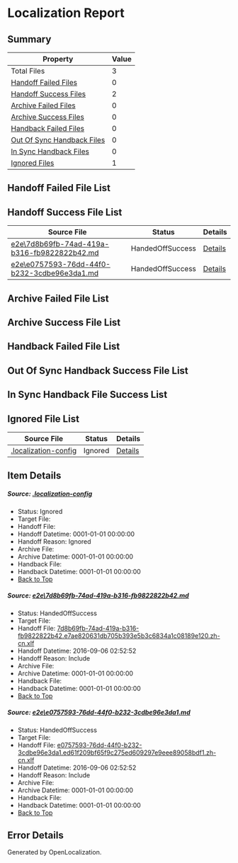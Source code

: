 # <a name='report-top'></a> Localization Report

## Summary
 Property | Value 
 -------- | ----- 
 Total Files | 3
[ Handoff Failed Files ](#handoff-failed-list)| 0
[ Handoff Success Files ](#handoff-success-list)| 2
[ Archive Failed Files ](#archive-failed-list)| 0
[ Archive Success Files ](#archive-success-list)| 0
[ Handback Failed Files ](#handback-failed-list)| 0
[ Out Of Sync Handback Files ](#outofsync-handback-success-list)| 0
[ In Sync Handback Files ](#insync-handback-success-list)| 0
[ Ignored Files ](#ignored-list)| 1

## <a name='handoff-failed-list'></a> Handoff Failed File List

## <a name='handoff-success-list'></a> Handoff Success File List
 Source File | Status | Details 
 ----------- | ------ | ------- 
 [e2e\7d8b69fb-74ad-419a-b316-fb9822822b42.md](https://github.com/OpenLocalizationTestOrg/ol-test0/blob/11347c2a6e2f31d8ba59a034b0f5b586dfe56f2d/e2e/7d8b69fb-74ad-419a-b316-fb9822822b42.md) | HandedOffSuccess | [Details](#6a272b47c2a72197842e33234af4b2b2cdb99f331)
 [e2e\e0757593-76dd-44f0-b232-3cdbe96e3da1.md](https://github.com/OpenLocalizationTestOrg/ol-test0/blob/11347c2a6e2f31d8ba59a034b0f5b586dfe56f2d/e2e/e0757593-76dd-44f0-b232-3cdbe96e3da1.md) | HandedOffSuccess | [Details](#4578773524189541fde1f0fc06590521b81920be2)

## <a name='archive-failed-list'></a> Archive Failed File List

## <a name='archive-success-list'></a> Archive Success File List

## <a name='handback-failed-list'></a> Handback Failed File List

## <a name='outofsync-handback-success-list'></a> Out Of Sync Handback Success File List

## <a name='insync-handback-success-list'></a> In Sync Handback File Success List

## <a name='ignored-list'></a> Ignored File List
 Source File | Status | Details 
 ----------- | ------ | ------- 
 [.localization-config](https://github.com/OpenLocalizationTestOrg/ol-test0/blob/11347c2a6e2f31d8ba59a034b0f5b586dfe56f2d/.localization-config) | Ignored | [Details](#3d4f252ac210baf56311d7e97dcc2db10974dbd20)

## Item Details
##### <a name='3d4f252ac210baf56311d7e97dcc2db10974dbd20'></a> Source: [.localization-config](https://github.com/OpenLocalizationTestOrg/ol-test0/blob/11347c2a6e2f31d8ba59a034b0f5b586dfe56f2d/.localization-config)
* Status: Ignored
* Target File: 
* Handoff File: 
* Handoff Datetime: 0001-01-01 00:00:00
* Handoff Reason: Ignored
* Archive File: 
* Archive Datetime: 0001-01-01 00:00:00
* Handback File: 
* Handback Datetime: 0001-01-01 00:00:00
* [Back to Top](#report-top)

##### <a name='6a272b47c2a72197842e33234af4b2b2cdb99f331'></a> Source: [e2e\7d8b69fb-74ad-419a-b316-fb9822822b42.md](https://github.com/OpenLocalizationTestOrg/ol-test0/blob/11347c2a6e2f31d8ba59a034b0f5b586dfe56f2d/e2e/7d8b69fb-74ad-419a-b316-fb9822822b42.md)
* Status: HandedOffSuccess
* Target File: 
* Handoff File: [7d8b69fb-74ad-419a-b316-fb9822822b42.e7ae820631db705b393e5b3c6834a1c08189e120.zh-cn.xlf](https://github.com/OpenLocalizationTestOrg/ol-test0-handoff/blob/a274d81b326f376a116b1c4685748392d8407edb/ol-handoff/OpenLocalizationTestOrg/ol-test0-zhcn/ci/ht/7d8b69fb-74ad-419a-b316-fb9822822b42.e7ae820631db705b393e5b3c6834a1c08189e120.zh-cn.xlf)
* Handoff Datetime: 2016-09-06 02:52:52
* Handoff Reason: Include
* Archive File: 
* Archive Datetime: 0001-01-01 00:00:00
* Handback File: 
* Handback Datetime: 0001-01-01 00:00:00
* [Back to Top](#report-top)

##### <a name='4578773524189541fde1f0fc06590521b81920be2'></a> Source: [e2e\e0757593-76dd-44f0-b232-3cdbe96e3da1.md](https://github.com/OpenLocalizationTestOrg/ol-test0/blob/11347c2a6e2f31d8ba59a034b0f5b586dfe56f2d/e2e/e0757593-76dd-44f0-b232-3cdbe96e3da1.md)
* Status: HandedOffSuccess
* Target File: 
* Handoff File: [e0757593-76dd-44f0-b232-3cdbe96e3da1.ed61f209bf65f9c275ed609297e9eee89058bdf1.zh-cn.xlf](https://github.com/OpenLocalizationTestOrg/ol-test0-handoff/blob/a274d81b326f376a116b1c4685748392d8407edb/ol-handoff/OpenLocalizationTestOrg/ol-test0-zhcn/ci/ht/e0757593-76dd-44f0-b232-3cdbe96e3da1.ed61f209bf65f9c275ed609297e9eee89058bdf1.zh-cn.xlf)
* Handoff Datetime: 2016-09-06 02:52:52
* Handoff Reason: Include
* Archive File: 
* Archive Datetime: 0001-01-01 00:00:00
* Handback File: 
* Handback Datetime: 0001-01-01 00:00:00
* [Back to Top](#report-top)


## Error Details

Generated by OpenLocalization.
